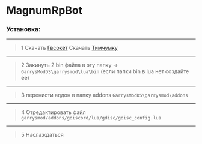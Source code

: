 # MagnumRpBot

### Установка:
------------------------------------------------------------------------------------------------------------------
 
> 1 Скачать [Гвсокет](https://github.com/FredyH/GWSockets/releases/latest)
> Скачать [Тимчумку](https://github.com/timschumi/gmod-chttp/releases/latest)
------------------------------------------------------------------------------------------------------------------ 
> 2 Закинуть 2 bin файла в эту папку -> `GarrysModDS\garrysmod\lua\bin`  (если папки bin в lua нет создайте ее)
------------------------------------------------------------------------------------------------------------------ 
> 3 перенисти аддон в папку addons `GarrysModDS\garrysmod\addons`
------------------------------------------------------------------------------------------------------------------
> 4 Отредактировать файл `garrysmod/addons/gdiscord/lua/gdisc/gdisc_config.lua`
------------------------------------------------------------------------------------------------------------------ 
> 5 Наслаждаться
